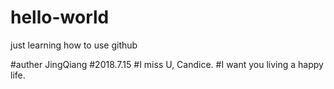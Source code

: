 # hello-world
just learning how to use github

#auther JingQiang
#2018.7.15
#I miss U, Candice.
#I want you living a happy life.
